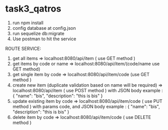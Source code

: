 # task3_qatros

1. run npm install
2. config database at config.json
3. run sequelize db:migrate
4. Use postman to hit the service


ROUTE SERVICE: 
1. get all items => localhost:8080/api/item ( use GET method )
2. get items by code or name => localhost:8080/api/item/(code/name use GET method) 
3. get single item by code => localhost:8080/api/item/code (use GET method )
4. create new item (duplicate validation based on name will be required) => localhost:8080/api/item ( use POST method ) 
   with JSON body example :
   {
    "name": "bis",
    "description": "this is bis"
   }
5. update existing item by code => localhost:8080/api/item/code ( use PUT method ) 
   with params code, and JSON body example :
   {
    "name": "bis",
    "description": "this is bis"
   }
6. delete item by code =>  localhost:8080/api/item/code ( use DELETE method )
